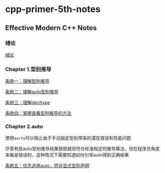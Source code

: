 # cpp-primer-5th-notes

## Effective Modern C++ Notes

### 绪论

[绪论](https://github.com/sy4b/Cpp-Notes/blob/main/Effective%20C%2B%2B%20Note/Chapter%200.%20绪论.md)

### Chapter 1.型别推导

[条款一：理解型别推导](https://github.com/sy4b/Cpp-Notes/blob/main/Effective%20C%2B%2B%20Note/Rule%231%20型别推导.md)

[条款二：理解auto型别推导](https://github.com/sy4b/Cpp-Notes/blob/main/Effective%20C%2B%2B%20Note/Rule%232%20理解auto型别推导.md)

[条款三：理解decltype](https://github.com/sy4b/Cpp-Notes/blob/main/Effective%20C%2B%2B%20Note/Rule%233%20理解decltype.md)

[条款四：掌握查看型别推导的方法]()

### Chapter 2.auto

使用`aurto`可以阻止由于手动指定型别带来的潜在错误和性能问题

尽管有些auto型别推导结果按部就班符合标准规定的推导算法，但在程序员角度来看是错误的。这种情况下需要知道如何引导auto得到正确结果

[条款五：优先选用auto，而非显式型别声明]()
